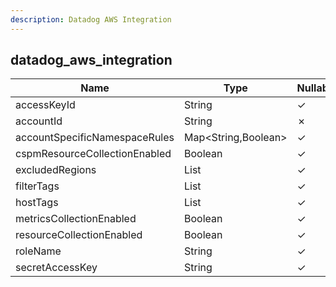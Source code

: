 ```yaml
---
description: Datadog AWS Integration
---
```

datadog_aws_integration
-----------------------

| **Name**                      | **Type**            | **Nullable** |
| ----------------------------- | ------------------- | ------------ |
| accessKeyId                   | String              | &check;      |
| accountId                     | String              | &cross;      |
| accountSpecificNamespaceRules | Map<String,Boolean> | &check;      |
| cspmResourceCollectionEnabled | Boolean             | &check;      |
| excludedRegions               | List<String>        | &check;      |
| filterTags                    | List<String>        | &check;      |
| hostTags                      | List<String>        | &check;      |
| metricsCollectionEnabled      | Boolean             | &check;      |
| resourceCollectionEnabled     | Boolean             | &check;      |
| roleName                      | String              | &check;      |
| secretAccessKey               | String              | &check;      |
